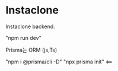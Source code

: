 # Instaclone

Instaclone backend.

"npm run dev"


Prisma는 ORM (js,Ts)

"npm i @prisma/cli -D"
"npx prisma init" <==